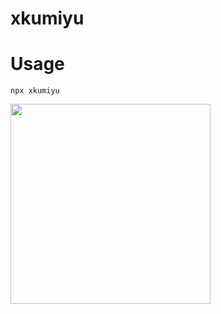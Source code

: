 # xkumiyu

# Usage

```
npx xkumiyu
```

<img src="https://github.com/xkumiyu/xkumiyu/raw/master/screenshot.png" width="320px">
